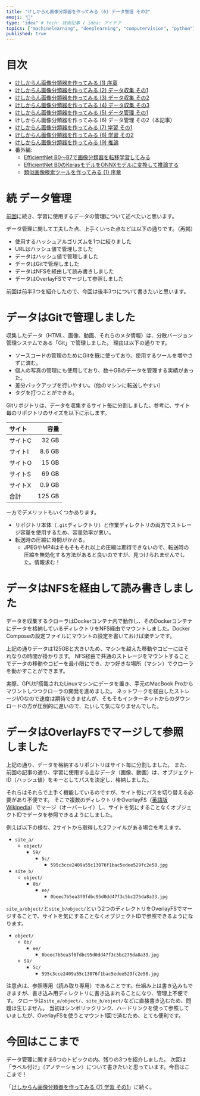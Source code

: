 ```yaml
---
title: "けしからん画像分類器を作ってみる (6) データ管理 その2"
emoji: "👙"
type: "idea" # tech: 技術記事 / idea: アイデア
topics: ["machinelearning", "deeplearning", "computervision", "python"]
published: true
---
```


# 目次

* [けしからん画像分類器を作ってみる (1) 序章](202102-pornography-classifier-1)
* [けしからん画像分類器を作ってみる (2) データ収集 その1](202102-pornography-classifier-2)
* [けしからん画像分類器を作ってみる (3) データ収集 その2](202102-pornography-classifier-3)
* [けしからん画像分類器を作ってみる (4) データ収集 その3](202103-pornography-classifier-4)
* [けしからん画像分類器を作ってみる (5) データ管理 その1](202103-pornography-classifier-5)
* けしからん画像分類器を作ってみる (6) データ管理 その2（本記事）
* [けしからん画像分類器を作ってみる (7) 学習 その1](202104-pornography-classifier-7)
* [けしからん画像分類器を作ってみる (8) 学習 その2](202104-pornography-classifier-8)
* [けしからん画像分類器を作ってみる (9) 推論](202104-pornography-classifier-9)
* 番外編:
    * [EfficientNet B0〜B7で画像分類器を転移学習してみる](202104-efficientnet)
    * [EfficientNet B0のKerasモデルをONNXモデルに変換して推論する](202104-keras-onnx)
    * [類似画像検索ツールを作ってみる (1) 序章](202105-similar-search-1)

# 続 データ管理

[前回](202103-pornography-classifier-5)に続き、学習に使用するデータの管理について述べたいと思います。

データ管理に関して工夫した点、上手くいった点などは以下の通りです。（再掲）

* 使用するハッシュアルゴリズムを1つに絞りました
* URLはハッシュ値で管理しました
* データはハッシュ値で管理しました
* データはGitで管理しました
* データはNFSを経由して読み書きしました
* データはOverlayFSでマージして参照しました

前回は前半3つを紹介したので、今回は後半3つについて書きたいと思います。

# データはGitで管理しました

収集したデータ（HTML、画像、動画、それらのメタ情報）は、分散バージョン管理システムである「Git」で管理しました。
理由は以下の通りです。

* ソースコードの管理のためにGitを既に使っており、使用するツールを増やさずに済む。
* 個人の写真の管理にも使用しており、数十GBのデータを管理する実績があった。
* 差分バックアップを行いやすい。（他のマシンに転送しやすい）
* タグを打つことができる。

Gitリポジトリは、データを収集するサイト毎に分割しました。参考に、サイト毎のリポジトリのサイズを以下に示します。

|サイト|容量|
|:---|---:|
| サイトC | 32 GB |
| サイトI | 8.6 GB |
| サイトO | 15 GB |
| サイトS | 69 GB |
| サイトX | 0.9 GB |
| 合計 | 125 GB |

一方でデメリットもいくつかあります。

* リポジトリ本体（`.git`ディレクトリ）と作業ディレクトリの両方でストレージ容量を使用するため、容量効率が悪い。
* 転送時の圧縮に時間がかかる。
    * JPEGやMP4はそもそもそれ以上の圧縮は期待できないので、転送時の圧縮を無効化する方法があると良いのですが、見つけられませんでした。情報求む！

# データはNFSを経由して読み書きしました

データを収集するクローラはDockerコンテナ内で動作し、そのDockerコンテナにデータを格納しているディレクトリをNFS経由でマウントしました。Docker Composeの設定ファイルにマウントの設定を書いておけば楽チンです。

上記の通りデータは125GBと大きいため、マシンを越えた移動やコピーにはそれなりの時間が掛かります。
NFS経由で共通のストレージをマウントすることでデータの移動やコピーを最小限にでき、かつ好きな場所（マシン）でクローラを動かすことができます。

実際、GPUが搭載されたLinuxマシンにデータを置き、手元のMacBook Proからマウントしつつクローラの開発を進めました。
ネットワークを経由したストレージI/Oなので速度は期待できませんが、そもそもインターネットからのダウンロードの方が圧倒的に遅いので、たいして気になりませんでした。

# データはOverlayFSでマージして参照しました

上記の通り、データを格納するリポジトリはサイト毎に分割しました。
また、前回の記事の通り、学習に使用する主なデータ（画像、動画）は、オブジェクトID（ハッシュ値）をキーとしてパスを決定し、格納しました。

それらはそれらで上手く機能しているのですが、サイト毎にパスを切り替える必要があり不便です。
そこで複数のディレクトリをOverlayFS（[英語版Wikipedia](https://en.wikipedia.org/wiki/OverlayFS)）でマージ（オーバーレイ）し、サイトを気にすることなくオブジェクトIDでデータを参照できるようにしました。

例えば以下の様な、2サイトから取得した2ファイルがある場合を考えます。

* `site_a/`
    * `object/`
        * `59/`
            * `5c/`
                * `595c3cce2409a55c13076f1bac5edee529fc2e58.jpg`
* `site_b/`
    * `object/`
        * `0b/`
            * `ee/`
                * `0beec7b5ea3f0fdbc95d0dd47f3c5bc275da8a33.jpg`

`site_a/object/`と`site_b/object/`という2つのディレクトリをOverlayFSでマージすることで、サイトを気にすることなくオブジェクトIDで参照できるようになります。

* `object/`
    * `0b/`
        * `ee/`
            * `0beec7b5ea3f0fdbc95d0dd47f3c5bc275da8a33.jpg`
    * `59/`
        * `5c/`
            * `595c3cce2409a55c13076f1bac5edee529fc2e58.jpg`

注意点は、参照専用（読み取り専用）であることです。仕組み上は書き込みもできますが、書き込み用ディレクトリに書き込まれることになり、管理上不便です。
クローラは`site_a/object/`、`site_b/object/`などに直接書き込むため、問題は生じません。
当初はシンボリックリンク、ハードリンクを使って参照していましたが、OverlayFSを使うとマウント1回で済むため、とても便利です。

# 今回はここまで

データ管理に関する6つのトピックの内、残りの3つを紹介しました。
次回は「ラベル付け」（アノテーション）について書きたいと思っています。今日はここまで！

「[けしからん画像分類器を作ってみる (7) 学習 その1](202104-pornography-classifier-7)」に続く。
